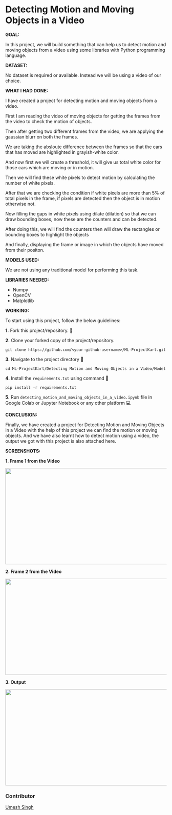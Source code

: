 # Detecting Motion and Moving Objects in a Video

**GOAL:**

In this project, we will build something that can help us to detect motion and moving objects from a video using some libraries with Python programming language.

**DATASET:**

No dataset is required or available. Instead we will be using a video of our choice.

**WHAT I HAD DONE:**

I have created a project for detecting motion and moving objects from a video.

First I am reading the video of moving objects for getting the frames from the video to check the motion of objects.

Then after getting two different frames from the video, we are applying the gaussian blurr on both the frames.

We are taking the absloute difference between the frames so that the cars that has moved are highlighted in grayish-white color.

And now first we will create a threshold, it will give us total white color for those cars which are moving or in motion.

Then we will find these white pixels to detect motion by calculating the number of white pixels.

After that we are checking the condition if white pixels are more than 5% of total pixels in the frame, if pixels are detected then the object is in motion otherwise not.

Now filling the gaps in white pixels using dilate (dilation) so that we can draw bounding boxes, now these are the counters and can be detected. 

After doing this, we will find the counters then will draw the rectangles or bounding boxes to highlight the objects

And finally, displaying the frame or image in which the objects have moved from their positon.

**MODELS USED:**

We are not using any traditional model for performing this task.

**LIBRARIES NEEDED:**
- Numpy
- OpenCV
- Matplotlib

**WORKING:**

To start using this project, follow the below guidelines: 

**1.**  Fork this project/repository. 🍴

**2.**  Clone your forked copy of the project/repository.

```
git clone https://github.com/<your-github-username>/ML-ProjectKart.git
```

**3.** Navigate to the project directory :file_folder: 

```
cd ML-ProjectKart/Detecting Motion and Moving Objects in a Video/Model
```

**4.** Install the `requirements.txt` using command 🔧

```
pip install -r requirements.txt
```

**5.** Run `detecting_motion_and_moving_objects_in_a_video.ipynb` file in Google Colab or Jupyter Notebook or any other platform 💻

**CONCLUSION:**

Finally, we have created a project for Detecting Motion and Moving Objects in a Video with the help of this project we can find the motion or moving objects. And we have also learnt how to detect motion using a video, the output we got with this project is also attached here.

**SCREENSHOTS:**

**1. Frame 1 from the Video**
<div align="center">

<img width="600" height="300" src="https://github.com/Umesh-01/ML-ProjectKart/blob/patch-4/Detecting%20Motion%20and%20Moving%20Objects%20in%20a%20Video/Images/frame1_image.png">
</div>

**2. Frame 2 from the Video**
<div align="center">

<img width="600" height="300" src="https://github.com/Umesh-01/ML-ProjectKart/blob/patch-4/Detecting%20Motion%20and%20Moving%20Objects%20in%20a%20Video/Images/frame2_image.png">
</div>

**3. Output**
<div align="center">

<img width="600" height="300" src="https://github.com/Umesh-01/ML-ProjectKart/blob/patch-4/Detecting%20Motion%20and%20Moving%20Objects%20in%20a%20Video/Images/output_image.png">
</div>


### Contributor
<a href="https://github.com/Umesh-01">Umesh Singh</a>

